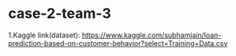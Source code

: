 # case-2-team-3

1.Kaggle link(dataset): https://www.kaggle.com/subhamjain/loan-prediction-based-on-customer-behavior?select=Training+Data.csv
